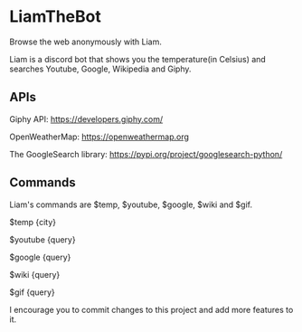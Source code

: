 # LiamTheBot
Browse the web anonymously with Liam.

Liam is a discord bot that shows you the temperature(in Celsius) and searches Youtube, Google, Wikipedia and Giphy.

## APIs
Giphy API: https://developers.giphy.com/

OpenWeatherMap: https://openweathermap.org

The GoogleSearch library: https://pypi.org/project/googlesearch-python/

## Commands
Liam's commands are $temp, $youtube, $google, $wiki and $gif.

$temp {city}

$youtube {query}

$google {query}

$wiki {query}

$gif {query}


I encourage you to commit changes to this project and add more features to it.
